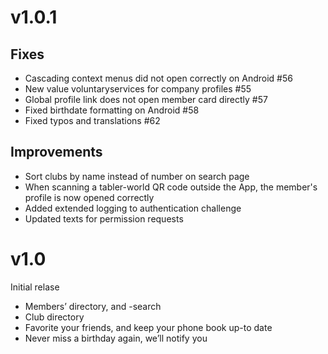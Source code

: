 # v1.0.1

## Fixes

- Cascading context menus did not open correctly on Android #56
- New value voluntaryservices for company profiles #55
- Global profile link does not open member card directly #57
- Fixed birthdate formatting on Android #58
- Fixed typos and translations #62

## Improvements

- Sort clubs by name instead of number on search page
- When scanning a tabler-world QR code outside the App, the member's profile is now opened correctly
- Added extended logging to authentication challenge
- Updated texts for permission requests

# v1.0

Initial relase

- Members’ directory, and -search
- Club directory
- Favorite your friends, and keep your phone book up-to date
- Never miss a birthday again, we’ll notify you
